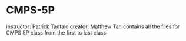 # CMPS-5P
instructor: Patrick Tantalo
creator: Matthew Tan
contains all the files for CMPS 5P class from the first to last class
